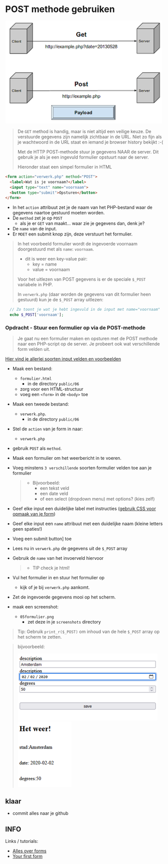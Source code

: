
# POST methode gebruiken

![Get vs POST](img/get-vs-post.png)

> De `GET` method is handig, maar is niet altijd een veilige keuze. De verstuurde gegevens zijn namelijk zichtbaar in de URL. Niet zo fijn als je wachtwoord in de URL staat en iemand je browser history bekijkt :-(
>
> Met de HTTP POST-methode stuur je gegevens NAAR de server. Dit gebruik je als je een ingevuld formulier opstuurt naar de server.
> 
> Hieronder staat een simpel formulier in HTML

```html
<form action="verwerk.php" method="POST">
  <label>Wat is je voornaam?</label>
  <input type="text" name="voornaam">
  <button type="submit">Opsturen</button>
</form>
```

- In het `action` attribuut zet je de naam van het PHP-bestand waar de gegevens naartoe gestuurd moeten worden.
- De `method` zet je op `POST` 
  - als je er `GET` van maakt... waar zie je gegevens dan, denk je?
- De `name` van de input.
- Er `MOET` een submit knop zijn, deze verstuurt het formulier.

> In het voorbeeld formulier wordt de ingevoerde voornaam doorgestuurd met als `name`: `voornaam`.
> - dit is weer een key-value pair:
>   - key = name
>   - value = voornaam
>
> Voor het uitlezen van POST gegevens is er de speciale `$_POST` variabele in PHP.
> 
> In `verwerk.php` (daar worden de gegevens van dit formulier heen gestuurd) kun je de `$_POST` array uitlezen:

```php
  // Zo toont je wat je hebt ingevuld in de input met name="voornaam"
  echo $_POST['voornaam']; 
```

### Opdracht - Stuur een formulier op via de POST-methode 

> Je gaat nu een formulier maken en opsturen met de POST methode naar een PHP-script op de server. Je probeert ook wat verschillende form velden uit.

[Hier vind je allerlei soorten input velden en voorbeelden](https://www.w3schools.com/html/html_forms.asp)

- Maak een bestand:
  - `formulier.html`
    - in de directory `public/06`
  - zorg voor een HTML-structuur 
  - voeg een `<form>` in de `<body>` toe

- Maak een tweede bestand:
  - `verwerk.php`.
    - in de directory `public/06`
- Stel de `action` van je form in naar:
  - `verwerk.php`
- gebruik `POST` als `method`.

- Maak een formulier om het weerbericht in te voeren.
- Voeg minstens `3 verschillende` soorten formulier velden toe aan je formulier
  > - Bijvoorbeeld:
  >   - een tekst veld 
  >   - een date veld
  >   - of een select (dropdown menu) met options? (kies zelf)
- Geef elke input een duidelijke label met instructies ([gebruik CSS voor opmaak van je form](https://www.w3schools.com/css/css_form.asp))
- Geef elke input een `name` attribuut met een duidelijke naam (kleine letters geen spaties!)
- Voeg een submit button] toe 

- Lees nu in `verwerk.php` de gegevens uit de `$_POST` array 
- Gebruik de `name` van het invoerveld hiervoor
  > - TIP check je html!
- Vul het formulier in en stuur het formulier op
  - kijk of je bij `verwerk.php` aankomt.
- Zet de ingevoerde gegevens mooi op het scherm.
- maak een screenshot:
  - `05formulier.png`
    - zet deze in je `screenshots` directory

> Tip: Gebruik `print_r($_POST)` om inhoud van de hele `$_POST` array op het scherm te zetten.

> bijvoorbeeld:
>
> ![](img/input.PNG)
> ![](img/verwerk.PNG)

## klaar
- commit alles naar je github


## INFO
Links / tutorials:

- [Alles over forms](https://developer.mozilla.org/en-US/docs/Learn/Forms)
- [Your first form](https://developer.mozilla.org/en-US/docs/Learn/Forms/Your_first_form)
 
